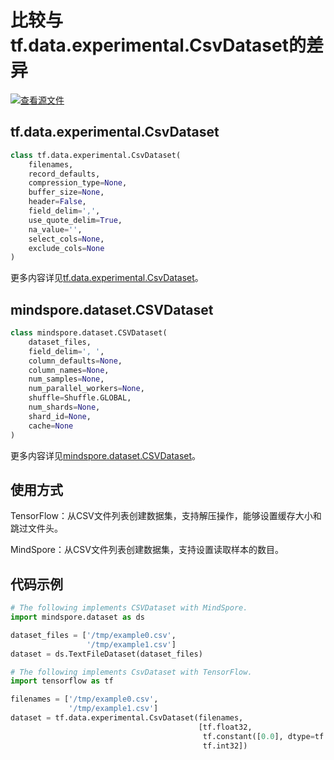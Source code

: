 # 比较与tf.data.experimental.CsvDataset的差异

[![查看源文件](https://mindspore-website.obs.cn-north-4.myhuaweicloud.com/website-images/r2.1/resource/_static/logo_source.svg)](https://gitee.com/mindspore/docs/blob/r2.1/docs/mindspore/source_zh_cn/note/api_mapping/tensorflow_diff/CsvDataset.md)

## tf.data.experimental.CsvDataset

```python
class tf.data.experimental.CsvDataset(
    filenames,
    record_defaults,
    compression_type=None,
    buffer_size=None,
    header=False,
    field_delim=',',
    use_quote_delim=True,
    na_value='',
    select_cols=None,
    exclude_cols=None
)
```

更多内容详见[tf.data.experimental.CsvDataset](https://www.tensorflow.org/versions/r2.6/api_docs/python/tf/data/experimental/CsvDataset)。

## mindspore.dataset.CSVDataset

```python
class mindspore.dataset.CSVDataset(
    dataset_files,
    field_delim=', ',
    column_defaults=None,
    column_names=None,
    num_samples=None,
    num_parallel_workers=None,
    shuffle=Shuffle.GLOBAL,
    num_shards=None,
    shard_id=None,
    cache=None
)
```

更多内容详见[mindspore.dataset.CSVDataset](https://www.mindspore.cn/docs/zh-CN/r2.1/api_python/dataset/mindspore.dataset.CSVDataset.html#mindspore.dataset.CSVDataset)。

## 使用方式

TensorFlow：从CSV文件列表创建数据集，支持解压操作，能够设置缓存大小和跳过文件头。

MindSpore：从CSV文件列表创建数据集，支持设置读取样本的数目。

## 代码示例

```python
# The following implements CSVDataset with MindSpore.
import mindspore.dataset as ds

dataset_files = ['/tmp/example0.csv',
                 '/tmp/example1.csv']
dataset = ds.TextFileDataset(dataset_files)

# The following implements CsvDataset with TensorFlow.
import tensorflow as tf

filenames = ['/tmp/example0.csv',
             '/tmp/example1.csv']
dataset = tf.data.experimental.CsvDataset(filenames,
                                          [tf.float32,
                                           tf.constant([0.0], dtype=tf.float32),
                                           tf.int32])
```

